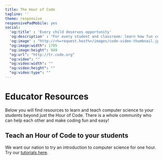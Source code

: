 ```yaml
---
title: The Hour of Code
tagline: ''
theme: responsive
responsivePadMobile: yes
social:
  'og:title' : 'Every child deserves opportunity'
  'og:description' : "For every student and classroom: learn how fun coding is in just one hour during the Hour of Code"
  'og:image' : "http://<%=request.host%>/images/code-video-thumbnail.jpg"
  "og:image:width": 1705
  "og:image:height": 949
  "og:url": "http://tr.code.org"
  "og:video": ""
  "og:video:width": ""
  "og:video:height": ""
  "og:video:type": ""
---
```


# Educator Resources

Below you will find resources to learn and teach computer science to your students beyond just the Hour of Code. There is a whole community who can help each other and make coding fun and easy!

## Teach an Hour of Code to your students

We want our nation to try an introduction to computer science for one hour. Try our [tutorials here](/learn).